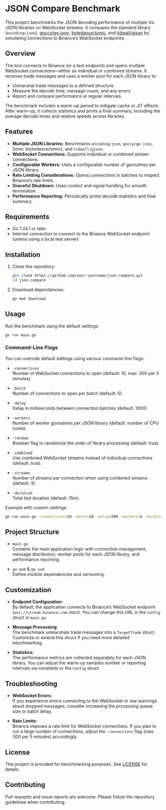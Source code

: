 # JSON Compare Benchmark

This project benchmarks the JSON decoding performance of multiple Go JSON libraries on WebSocket streams. It compares the standard library (`encoding/json`), [goccy/go-json](https://github.com/goccy/go-json), [bytedance/sonic](https://github.com/bytedance/sonic), and [tidwall/gjson](https://github.com/tidwall/gjson) by simulating connections to Binance’s WebSocket endpoints.

## Overview

The tool connects to Binance (or a test endpoint) and opens multiple WebSocket connections—either as individual or combined streams. It receives trade messages and uses a worker pool for each JSON library to:
- Unmarshal trade messages to a defined structure.
- Measure the decode time, message count, and any errors.
- Report and compare performance at regular intervals.

The benchmark includes a warm-up period to mitigate cache or JIT effects. After warm-up, it collects statistics and prints a final summary, including the average decode times and relative speeds across libraries.

## Features

- **Multiple JSON Libraries:** Benchmarks `encoding/json`, `goccy/go-json`, Sonic (bytedance/sonic), and `tidwall/gjson`.
- **WebSocket Connections:** Supports individual or combined stream connections.
- **Configurable Workers:** Uses a configurable number of goroutines per JSON library.
- **Rate Limiting Considerations:** Opens connections in batches to respect Binance’s rate limits.
- **Graceful Shutdown:** Uses context and signal handling for smooth termination.
- **Performance Reporting:** Periodically prints decode statistics and final summary.

## Requirements

- Go 1.24.1 or later
- Internet connection to connect to the Binance WebSocket endpoint (unless using a local test server)

## Installation

1. Clone the repository:

   ```bash
   git clone https://github.com/your-username/json-compare.git
   cd json-compare
   ```

2. Download dependencies:

   ```bash
   go mod download
   ```

## Usage

Run the benchmark using the default settings:

```bash
go run main.go
```

### Command-Line Flags

You can override default settings using various command-line flags:

- `-connections`  
  Number of WebSocket connections to open (default: 10, max: 300 per 5 minutes).

- `-batch`  
  Number of connections to open per batch (default: 5).

- `-delay`  
  Delay in milliseconds between connection batches (default: 1000).

- `-workers`  
  Number of worker goroutines per JSON library (default: number of CPU cores).

- `-random`  
  Boolean flag to randomize the order of library processing (default: true).

- `-combined`  
  Use combined WebSocket streams instead of individual connections (default: true).

- `-streams`  
  Number of streams per connection when using combined streams (default: 3).

- `-duration`  
  Total test duration (default: 15m).

Example with custom settings:

```bash
go run main.go -connections=20 -batch=10 -delay=500 -workers=4 -duration=5m
```

## Project Structure

- `main.go`  
  Contains the main application logic with connection management, message distribution, worker pools for each JSON library, and performance reporting.

- `go.mod` & `go.sum`  
  Define module dependencies and versioning.

## Customization

- **Endpoint Configuration:**  
  By default, the application connects to Binance’s WebSocket endpoint (`wss://stream.binance.com:9443`). You can change this URL in the `Config` struct in `main.go`.

- **Message Processing:**  
  The benchmark unmarshals trade messages into a `TargetTrade` struct. Customize or extend this struct if you need more detailed benchmarking.

- **Statistics:**  
  The performance metrics are collected separately for each JSON library. You can adjust the warm-up samples number or reporting intervals via constants or the `Config` struct.

## Troubleshooting

- **WebSocket Errors:**  
  If you experience errors connecting to the WebSocket or see warnings about dropped messages, consider increasing the processing queue size or batch delay.

- **Rate Limits:**  
  Binance imposes a rate limit for WebSocket connections. If you plan to run a large number of connections, adjust the `-connections` flag (max 300 per 5 minutes) accordingly.

## License

This project is provided for benchmarking purposes. See [LICENSE](LICENSE) for details.

## Contributing

Pull requests and issue reports are welcome. Please follow the repository guidelines when contributing.